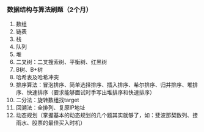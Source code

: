 ### 数据结构与算法刷题（2个月）
1. 数组
2. 链表
3. 栈
4. 队列
5. 堆
6. 二叉树：二叉搜索树、平衡树、红黑树
7. B树、B+树
8. 哈希表及哈希冲突
9. 排序算法：冒泡排序、简单选择排序、插入排序、希尔排序、归并排序、堆排序、快速排序（要求能够面试时手写出堆排序和快速排序）
10. 二分法：旋转数组找target
11. 回溯法：全排列、复原IP地址
12. 动态规划（掌握基本的动态规划的几个题其实就够了，如：斐波那契数列、接雨水、股票的最佳买入时机）